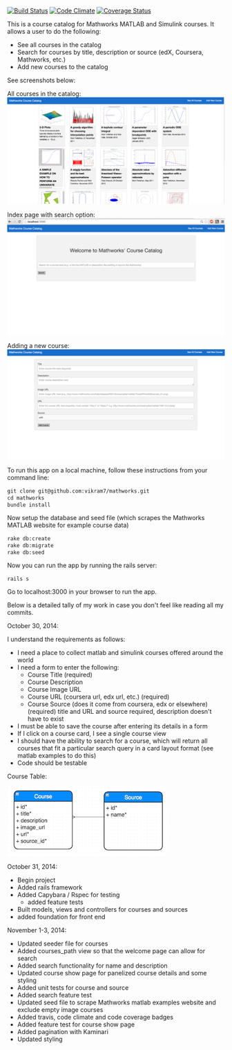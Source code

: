 [![Build Status](https://travis-ci.org/vikram7/mathworks.svg?branch=master)](https://travis-ci.org/vikram7/mathworks) [![Code Climate](https://codeclimate.com/github/vikram7/mathworks.png)](https://codeclimate.com/github/vikram7/mathworks) [![Coverage Status](https://coveralls.io/repos/vikram7/mathworks/badge.png)](https://coveralls.io/r/vikram7/mathworks)

This is a course catalog for Mathworks MATLAB and Simulink courses. It allows a user to do the following:
- See all courses in the catalog
- Search for courses by title, description or source (edX, Coursera, Mathworks, etc.)
- Add new courses to the catalog

See screenshots below:

All courses in the catalog:
![alt tag](02_see_all_courses.png)

Index page with search option:
![alt tag](01_welcome.png)

Adding a new course:
![alt tag](03_add_new_course.png)

To run this app on a local machine, follow these instructions from your command line:

```
git clone git@github.com:vikram7/mathworks.git
cd mathworks
bundle install
```

Now setup the database and seed file (which scrapes the Mathworks MATLAB website for example course data)
```
rake db:create
rake db:migrate
rake db:seed
```
Now you can run the app by running the rails server:
```
rails s
```
Go to localhost:3000 in your browser to run the app.

Below is a detailed tally of my work in case you don't feel like reading all my commits.

October 30, 2014:

I understand the requirements as follows:
- I need a place to collect matlab and simulink courses offered around the world
- I need a form to enter the following:
  - Course Title (required)
  - Course Description
  - Course Image URL
  - Course URL (coursera url, edx url, etc.) (required)
  - Course Source (does it come from coursera, edx or elsewhere) (required)
  title and URL and source required, description doesn't have to exist
- I must be able to save the course after entering its details in a form
- If I click on a course card, I see a single course view
- I should have the ability to search for a course, which will return all courses that fit a particular search query in a card layout format (see matlab examples to do this)
- Code should be testable

Course Table:

![alt tag](course.png)

October 31, 2014:

- Begin project
- Added rails framework
- Added Capybara / Rspec for testing
  - added feature tests
- Built models, views and controllers for courses and sources
- added foundation for front end

November 1-3, 2014:
- Updated seeder file for courses
- Added courses_path view so that the welcome page can allow for search
- Added search functionality for name and description
- Updated course show page for panelized course details and some styling
- Added unit tests for course and source
- Added search feature test
- Updated seed file to scrape Mathworks matlab examples website and exclude empty image courses
- Added travis, code climate and code coverage badges
- Added feature test for course show page
- Added pagination with Kaminari
- Updated styling
